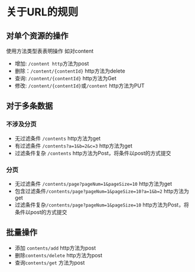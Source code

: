 # 关于URL的规则
## 对单个资源的操作
使用方法类型表表明操作
如对content
- 增加: `/content http`方法为post
- 删除：`/content/{contentId}` http方法为delete
- 查询: `/content/{contentId}` http方法为Get
- 修改: `/content/{contentId}`或`/content`  http方法为PUT

## 对于多条数据
### 不涉及分页
- 无过滤条件 `/contents` http方法为get
- 有过滤条件 `/contents?a=1&b=2&c=3` http方法为get
- 过滤条件复杂 `/contents` http方法为Post，将条件以post的方式提交
### 分页
- 无过滤条件 `/contents/page?pageNum=1&pageSize=10` http方法为get 
- 包含过滤条件`/contents/page?pageNum=1&pageSize=10?a=1&b=2` http方法为get
- 过滤条件复杂`/contents/page?pageNum=1&pageSize=10` http方法为Post，将条件以post的方式提交
    
## 批量操作
- 添加 `contents/add` http方法为post
- 删除`contents/delete` http方法为post
- 查询`contents/get` 方法为post

